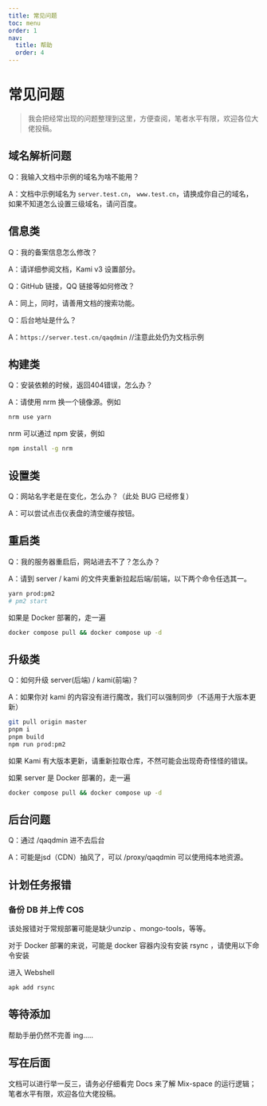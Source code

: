 ```yaml
---
title: 常见问题
toc: menu
order: 1
nav:
  title: 帮助
  order: 4
---
```

# 常见问题

> 我会把经常出现的问题整理到这里，方便查阅，笔者水平有限，欢迎各位大佬投稿。



## 域名解析问题

Q：我输入文档中示例的域名为啥不能用？

A：文档中示例域名为 `server.test.cn`， `www.test.cn`，请换成你自己的域名，如果不知道怎么设置三级域名，请问百度。

## 信息类



Q：我的备案信息怎么修改？

A：请详细参阅文档，Kami v3 设置部分。



Q：GitHub 链接，QQ 链接等如何修改？

A：同上，同时，请善用文档的搜索功能。



Q：后台地址是什么？

A：`https://server.test.cn/qaqdmin`  //注意此处仍为文档示例

## 构建类

Q：安装依赖的时候，返回404错误，怎么办？

A：请使用 nrm 换一个镜像源。例如

```bash
nrm use yarn
```

nrm 可以通过 npm 安装，例如

```bash
npm install -g nrm 
```



## 设置类

Q：网站名字老是在变化，怎么办？（此处 BUG 已经修复）

A：可以尝试点击仪表盘的清空缓存按钮。



## 重启类

Q：我的服务器重启后，网站进去不了？怎么办？

A：请到 server / kami 的文件夹重新拉起后端/前端，以下两个命令任选其一。

```bash
yarn prod:pm2  
# pm2 start
```

如果是 Docker 部署的，走一遍

```bash
docker compose pull && docker compose up -d
```



## 升级类

Q：如何升级 server(后端) / kami(前端)？

A：如果你对 kami 的内容没有进行魔改，我们可以强制同步（不适用于大版本更新）

```bash
git pull origin master
pnpm i 
pnpm build
npm run prod:pm2
```

如果 Kami 有大版本更新，请重新拉取仓库，不然可能会出现奇奇怪怪的错误。

如果 server 是 Docker 部署的，走一遍

```bash
docker compose pull && docker compose up -d
```



## 后台问题

Q：通过 /qaqdmin  进不去后台

A：可能是jsd（CDN）抽风了，可以 /proxy/qaqdmin 可以使用纯本地资源。



## 计划任务报错

### 备份 DB 并上传 COS

该处报错对于常规部署可能是缺少unzip 、mongo-tools，等等。

对于 Docker 部署的来说，可能是 docker 容器内没有安装 rsync ，请使用以下命令安装

进入 Webshell

```bash
apk add rsync
```



## 等待添加

帮助手册仍然不完善 ing.....

## 写在后面

文档可以进行举一反三，请务必仔细看完 Docs 来了解 Mix-space 的运行逻辑；笔者水平有限，欢迎各位大佬投稿。
